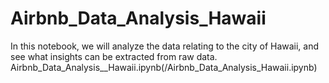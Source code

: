 # Airbnb_Data_Analysis_Hawaii
In this notebook, we will analyze the data relating to the city of Hawaii, and see what insights can be extracted from raw data.
Airbnb_Data_Analysis__Hawaii.ipynb(/Airbnb_Data_Analysis_Hawaii.ipynb)
